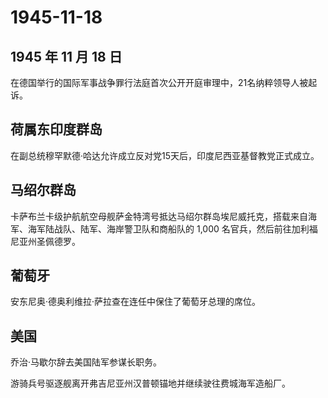# 1945-11-18

## 1945 年 11 月 18 日

在德国举行的国际军事战争罪行法庭首次公开开庭审理中，21名纳粹领导人被起诉。

## 荷属东印度群岛

在副总统穆罕默德·哈达允许成立反对党15天后，印度尼西亚基督教党正式成立。

## 马绍尔群岛

卡萨布兰卡级护航航空母舰萨金特湾号抵达马绍尔群岛埃尼威托克，搭载来自海军、海军陆战队、陆军、海岸警卫队和商船队的
1,000 名官兵，然后前往加利福尼亚州圣佩德罗。

## 葡萄牙

安东尼奥·德奥利维拉·萨拉查在连任中保住了葡萄牙总理的席位。

## 美国

乔治·马歇尔辞去美国陆军参谋长职务。

游骑兵号驱逐舰离开弗吉尼亚州汉普顿锚地并继续驶往费城海军造船厂。

